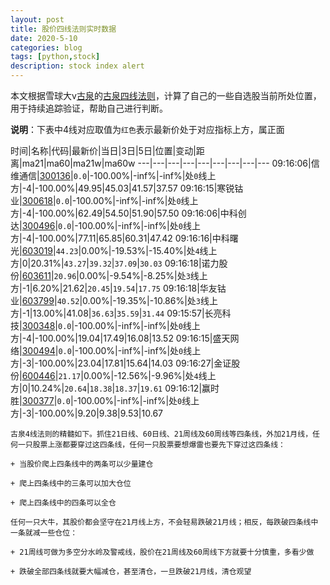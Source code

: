 ```yaml
---
layout: post
title: 股价四线法则实时数据
date: 2020-5-10
categories: blog
tags: [python,stock]
description: stock index alert
---
```



本文根据雪球大v[古泉](https://xueqiu.com/u/7148646888)的[古泉四线法则](https://xueqiu.com/7148646888/130498192)，计算了自己的一些自选股当前所处位置，用于持续追踪验证，帮助自己进行判断。

**说明**：下表中4线对应取值为`红色`表示最新价处于对应指标上方，属正面

时间|名称|代码|最新价|当日|3日|5日|位置|变动|距离|ma21|ma60|ma21w|ma60w
---|---|---|---|---|---|---|---|---
09:16:06|信维通信|[300136](https://xueqiu.com/S/SZ300136)|`0.0`|-100.00%|-inf%|-inf%|处`0`线上方|-4|-100.00%|49.95|45.03|41.57|37.57
09:16:15|寒锐钴业|[300618](https://xueqiu.com/S/SZ300618)|`0.0`|-100.00%|-inf%|-inf%|处`0`线上方|-4|-100.00%|62.49|54.50|51.90|57.50
09:16:06|中科创达|[300496](https://xueqiu.com/S/SZ300496)|`0.0`|-100.00%|-inf%|-inf%|处`0`线上方|-4|-100.00%|77.11|65.85|60.31|47.42
09:16:16|中科曙光|[603019](https://xueqiu.com/S/SH603019)|`44.23`|0.00%|-19.53%|-15.40%|处`4`线上方|0|20.31%|`43.27`|`39.32`|`37.09`|`30.03`
09:16:18|诺力股份|[603611](https://xueqiu.com/S/SH603611)|`20.96`|0.00%|-9.54%|-8.25%|处`3`线上方|-1|6.20%|21.62|`20.45`|`19.54`|`17.75`
09:16:18|华友钴业|[603799](https://xueqiu.com/S/SH603799)|`40.52`|0.00%|-19.35%|-10.86%|处`3`线上方|-1|13.00%|41.08|`36.63`|`35.59`|`31.44`
09:15:57|长亮科技|[300348](https://xueqiu.com/S/SZ300348)|`0.0`|-100.00%|-inf%|-inf%|处`0`线上方|-4|-100.00%|19.04|17.49|16.08|13.52
09:16:15|盛天网络|[300494](https://xueqiu.com/S/SZ300494)|`0.0`|-100.00%|-inf%|-inf%|处`0`线上方|-3|-100.00%|23.04|17.81|15.64|14.03
09:16:27|金证股份|[600446](https://xueqiu.com/S/SH600446)|`21.17`|0.00%|-12.56%|-9.96%|处`4`线上方|0|10.24%|`20.64`|`18.38`|`18.37`|`19.61`
09:16:12|赢时胜|[300377](https://xueqiu.com/S/SZ300377)|`0.0`|-100.00%|-inf%|-inf%|处`0`线上方|-3|-100.00%|9.20|9.38|9.53|10.67

```
古泉4线法则的精髓如下。抓住21日线、60日线、21周线及60周线等四条线，外加21月线，任何一只股票上涨都要穿过这四条线，任何一只股票要想爆雷也要先下穿过这四条线：

+ 当股价爬上四条线中的两条可以少量建仓

+ 爬上四条线中的三条可以加大仓位

+ 爬上四条线中的四条可以全仓

任何一只大牛，其股价都会坚守在21月线上方，不会轻易跌破21月线；相反，每跌破四条线中一条就减一些仓位：

+ 21周线可做为多空分水岭及警戒线，股价在21周线及60周线下方就要十分慎重，多看少做

+ 跌破全部四条线就要大幅减仓，甚至清仓，一旦跌破21月线，清仓观望
```